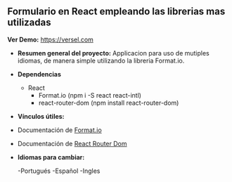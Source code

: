 ## Formulario en React empleando las librerias mas utilizadas

**Ver Demo:** https://versel.com <br/>

- **Resumen general del proyecto:** Applicacion para uso de mutiples idiomas, de manera simple utilizando la libreria Format.io.

- **Dependencias**

  - React
    - Format.io (npm i -S react react-intl)
    - react-router-dom (npm install react-router-dom)

- **Vínculos útiles:**

- Documentación de [Format.io](https://formatjs.io/docs/getting-started/installation/)
- Documentación de [React Router Dom](https://reactrouter.com/)

- **Idiomas para cambiar:**

  -Portugués
  -Español
  -Ingles